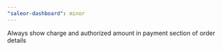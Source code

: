 ```yaml
---
"saleor-dashboard": minor
---
```


Always show charge and authorized amount in payment section of order details
